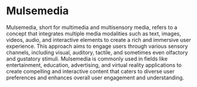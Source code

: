 # Mulsemedia
Mulsemedia, short for multimedia and multisensory media, refers to a concept that integrates multiple media modalities such as text, images, videos, audio, and interactive elements to create a rich and immersive user experience. This approach aims to engage users through various sensory channels, including visual, auditory, tactile, and sometimes even olfactory and gustatory stimuli. Mulsemedia is commonly used in fields like entertainment, education, advertising, and virtual reality applications to create compelling and interactive content that caters to diverse user preferences and enhances overall user engagement and understanding.
